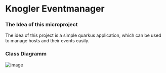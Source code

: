 # Knogler Eventmanager

### The Idea of this microproject

The idea of this project is a simple quarkus application, which can be used to manage hosts and their events easily.

### Class Diagramm

![image](../asciidoc/images/cld.png)
